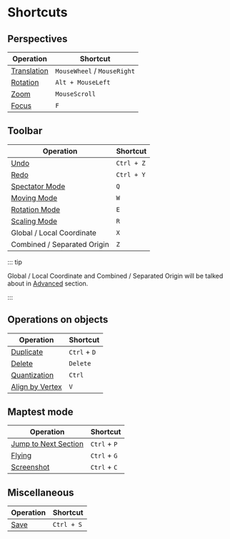 # Shortcuts

## Perspectives

| Operation                                               | Shortcut                    |
| ------------------------------------------------------- | --------------------------- |
| [Translation](/en/start/basic-operation.md#translation) | `MouseWheel` / `MouseRight` |
| [Rotation](/en/start/basic-operation.md#rotation)       | `Alt + MouseLeft`           |
| [Zoom](/en/start/basic-operation.md#zoom)               | `MouseScroll`               |
| [Focus](/en/start/basic-operation.md#focus)             | `F`                         |

## Toolbar

| Operation                                                     | Shortcut   |
| ------------------------------------------------------------- | ---------- |
| [Undo](/en/start/basic-operation.md#undo-and-redo)            | `Ctrl + Z` |
| [Redo](/en/start/basic-operation.md#undo-and-redo)            | `Ctrl + Y` |
| [Spectator Mode](/en/start/basic-operation.md#spectator-mode) | `Q`        |
| [Moving Mode](/en/start/basic-operation.md#moving-mode)       | `W`        |
| [Rotation Mode](/en/start/basic-operation.md#rotation-mode)   | `E`        |
| [Scaling Mode](/en/start/basic-operation.md#scaling-mode)     | `R`        |
| Global / Local Coordinate                                     | `X`        |
| Combined / Separated Origin                                   | `Z`        |

::: tip

Global / Local Coordinate and Combined / Separated Origin will be talked about in [Advanced](/en/advanced/) section.

:::

## Operations on objects

| Operation                                                   | Shortcut     |
| ----------------------------------------------------------- | ------------ |
| [Duplicate](/en/start/basic-operation.md#duplicate-objects) | `Ctrl` + `D` |
| [Delete](/en/start/basic-operation.md#delete-objects)       | `Delete`     |
| [Quantization](/en/start/basic-operation.md#quantization)   | `Ctrl`       |
| [Align by Vertex](/en/start/alignment.md#vertex-alignment)  | `V`          |

## Maptest mode

| Operation                                                                 | Shortcut     |
| ------------------------------------------------------------------------- | ------------ |
| [Jump to Next Section](/en/start/basic-operation.md#jump-to-next-section) | `Ctrl` + `P` |
| [Flying](/en/start/basic-operation.md#flying)                             | `Ctrl` + `G` |
| [Screenshot](/en/start/basic-operation.md#screenshot)                     | `Ctrl` + `C` |

## Miscellaneous

| Operation                                 | Shortcut   |
| ----------------------------------------- | ---------- |
| [Save](/en/start/basic-operation.md#save) | `Ctrl + S` |
